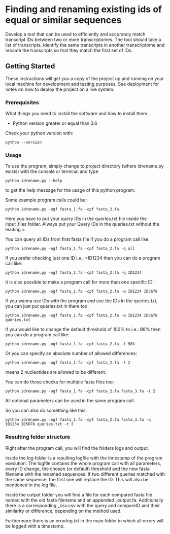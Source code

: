 # Finding and renaming existing ids of equal or similar sequences

Develop a tool that can be used to efficiently and accurately match transcript IDs between two or more transcriptomes.
The tool should take a list of transcripts, identify the same transcripts in another transcriptome and rename the transcripts so that they match the first set of IDs.

## Getting Started

These instructions will get you a copy of the project up and running on your local machine for development and testing purposes. See deployment for notes on how to deploy the project on a live system.

### Prerequisites

What things you need to install the software and how to install them
- Python version greater or equal than 3.6

Check your python version with:

```
python --version
```

### Usage

To use the program, simply change to project directory (where idrename.py exists) with the console or terminal and type

```
python idrename.py --help
```

to get the help message for the usage of this python program.

Some example program calls could be:

```
python idrename.py -ogf fasta_1.fa -cpf fasta_2.fa
```

Here you have to put your query IDs in the queries.txt file inside the input_files folder.
Always put your Query IDs in the queries.txt without the leading >.

You can query all IDs from first fasta file if you do a program call like:

```
python idrename.py -ogf fasta_1.fa -cpf fasta_2.fa -q all
```

If you prefer checking just one ID i.e.: >ID1234 then you can do a program call like:

```
python idrename.py -ogf fasta_1.fa -cpf fasta_2.fa -q ID1234
```

It is also possible to make a program call for more than one specific ID:

```
python idrename.py -ogf fasta_1.fa -cpf fasta_2.fa -q ID1234 ID5678
```

If you wanna use IDs with the program and use the IDs in the queries.txt, you can just put queries.txt in there too:

```
python idrename.py -ogf fasta_1.fa -cpf fasta_2.fa -q ID1234 ID5678 queries.txt
```

If you would like to change the default threshold of 100% to i.e.: 98% then you can do a program call like:

```
python idrename.py -ogf fasta_1.fa -cpf fasta_2.fa -t 98%
```

Or you can specify an absolute number of allowed differences:

```
python idrename.py -ogf fasta_1.fa -cpf fasta_2.fa -t 2
```

means 2 nucleotides are allowed to be different.

You can do those checks for multiple fasta files too:

```
python idrename.py -ogf fasta_1.fa -cpf fasta_2.fa fasta_3.fa -t 2
```

All optional parameters can be used in the same program call.

So you can also do something like this:

```
python idrename.py -ogf fasta_1.fa -cpf fasta_2.fa fasta_3.fa -q ID1234 ID5678 queries.txt -t 2
```

### Resulting folder structure

Right after the program call, you will find the folders logs and output.

Inside the log folder is a resulting logfile with the timestamp of the program execution.
The logfile contains the whole program call with all parameters, every ID change, the chosen (or default) threshold
and the new fasta filename with the renamed sequences.
If two different queries matched with the same sequence, the first one will replace the ID. This will also be mentioned in the log file.

Inside the output folder you will find a file for each compared fasta file named with the old fasta filename and an appended _output.fa.
Additionally there is a corresponding _csv.csv with the query and compareID and their similarity or difference, depending on the method used.

Furthermore there is an errorlog.txt in the main folder in which all errors will be logged with a timestamp.

